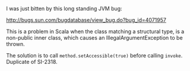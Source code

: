 I was just bitten by this long standing JVM bug:

http://bugs.sun.com/bugdatabase/view_bug.do?bug_id=4071957

This is a problem in Scala when the class matching a structural type, is a non-public inner class, which causes an IllegalArgumentException to be thrown. 

The solution is to call `method.setAccessible(true)` before calling `invoke`.
Duplicate of SI-2318.
